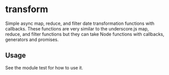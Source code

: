 transform
===

Simple async map, reduce, and filter date transformation functions with
callbacks. These functions are very similar to the underscore.js map, reduce,
and filter functions but they can take Node functions with callbacks,
generators and promises.

Usage
---

See the module test for how to use it.

